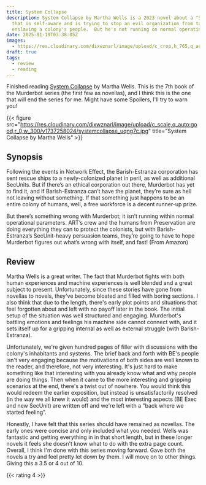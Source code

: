 ```yaml
---
title: System Collapse
description: System Collapse by Martha Wells is a 2023 novel about a "SecUnit" 
  that is self-aware and is trying to stop an evil organization from taking 
  enslaving a colony's people.  But he's not running on normal operating parameters...
date: 2025-01-19T03:38:05Z
images: 
  - https://res.cloudinary.com/dixwznarl/image/upload/c_crop,h_765,q_auto:good,w_1099,y_400/v1737258024/systemcollapse_uqng7c.jpg
draft: true
tags:
  - review
  - reading
---
```


Finished reading [System Collapse][book] by Martha Wells. This is the 7th book of the Murderbot series (the first few as novellas), and I think this is the one that will end the series for me.  Might have some Spoilers, I'll try to warn you!

{{< figure src="https://res.cloudinary.com/dixwznarl/image/upload/c_scale,q_auto:good,r_0,w_300/v1737258024/systemcollapse_uqng7c.jpg" title="System Collapse by Martha Wells" >}}

## Synopsis

Following the events in Network Effect, the Barish-Estranza corporation has sent rescue ships to a newly-colonized planet in peril, as well as additional SecUnits. But if there’s an ethical corporation out there, Murderbot has yet to find it, and if Barish-Estranza can’t have the planet, they’re sure as hell not leaving without something. If that something just happens to be an entire colony of humans, well, a free workforce is a decent runner-up prize.

But there’s something wrong with Murderbot; it isn’t running within normal operational parameters. ART’s crew and the humans from Preservation are doing everything they can to protect the colonists, but with Barish-Estranza’s SecUnit-heavy persuasion teams, they’re going to have to hope Murderbot figures out what’s wrong with itself, and fast! (From Amazon)

## Review

Martha Wells is a great writer.  The fact that Murderbot fights with both human experiences and machine experiences is well blended and a great subject to present.  Unfortunately, since these stories have gone from novellas to novels, they've become bloated and filled with boring sections.  I also think that due to the length, there's early plot points and situations that feel forgotten about and left with no payoff later in the book. The initial setup of the situation was well structured and engaging.  Murderbot's battling emotions and feelings his machine side cannot connect with, and it sets itself up for a gripping internal as well as external struggle (with Barish-Estranza).

Unfortunately, we're given hundred pages of filler with discussions with the colony's inhabitants and systems.  The brief back and forth with BE's people isn't very engaging because the motivations of both sides are well known to the reader, and therefore, not very interesting.  It's just hard to make something like that interesting with you already know what and why people are doing things.  Then when it came to the more interesting and gripping scenarios at the end, there's a twist out of nowhere.  You would think this would redeem the earlier exposition, but instead is unsatisfactorily resolved (in the way we all knew it would) and the most interesting aspects (BE Exec and new SecUnit) are written off and we're left with a "back where we started feeling".

Honestly, I have felt that this series should have remained as novellas.  The early ones were concise and only included what you needed.  Wells was fantastic and getting everything in in that short length, but in these longer novels it feels she doesn't know what to do with the extra page count.  Overall, I think I'm done with this series moving forward.  Gave both the novels a try and feel pretty let down by them.  I will move on to other things.  Giving this a 3.5 or 4 out of 10.

{{< rating 4 >}}


[book]: https://www.amazon.com/dp/1250826977/?tag=blain10-20